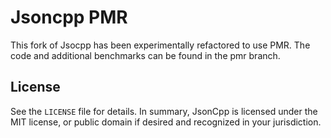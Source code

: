 # Jsoncpp PMR

This fork of Jsocpp has been experimentally refactored to use PMR.
The code and additional benchmarks can be found in the pmr branch.

## License

See the `LICENSE` file for details. In summary, JsonCpp is licensed under the
MIT license, or public domain if desired and recognized in your jurisdiction.
